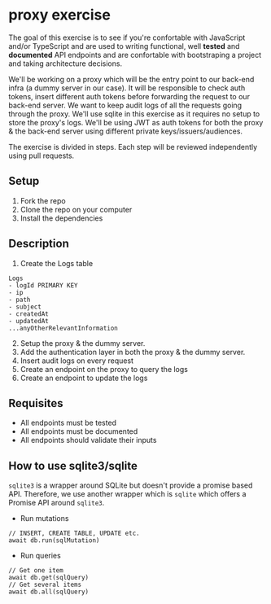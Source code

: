 # proxy exercise

The goal of this exercise is to see if you're confortable with JavaScript and/or TypeScript and are used to writing functional, well **tested** and **documented** API endpoints and are confortable with bootstraping a project and taking architecture decisions.

We'll be working on a proxy which will be the entry point to our back-end infra (a dummy server in our case). It will be responsible to check auth tokens, insert different auth tokens before forwarding the request to our back-end server.
We want to keep audit logs of all the requests going through the proxy. We'll use sqlite in this exercise as it requires no setup to store the proxy's logs.
We'll be using JWT as auth tokens for both the proxy & the back-end server using different private keys/issuers/audiences.

The exercise is divided in steps. Each step will be reviewed independently using pull requests.

## Setup

1. Fork the repo
2. Clone the repo on your computer
3. Install the dependencies

## Description

1. Create the Logs table

```
Logs
- logId PRIMARY KEY
- ip
- path
- subject
- createdAt
- updatedAt
...anyOtherRelevantInformation
```

2. Setup the proxy & the dummy server.
3. Add the authentication layer in both the proxy & the dummy server.
4. Insert audit logs on every request
5. Create an endpoint on the proxy to query the logs
6. Create an endpoint to update the logs

## Requisites

- All endpoints must be tested
- All endpoints must be documented
- All endpoints should validate their inputs

## How to use sqlite3/sqlite

`sqlite3` is a wrapper around SQLite but doesn't provide a promise based API. Therefore, we use another wrapper which is `sqlite` which offers a Promise API around `sqlite3`.

- Run mutations

```
// INSERT, CREATE TABLE, UPDATE etc.
await db.run(sqlMutation)
```

- Run queries

```
// Get one item
await db.get(sqlQuery)
// Get several items
await db.all(sqlQuery)
```
